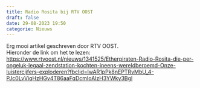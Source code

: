 ```yaml
---
title: Radio Rosita bij RTV OOST
draft: false
date: 29-08-2023 19:50
categorie: Nieuws
---
```

<!--StartFragment-->

Erg mooi artikel geschreven door RTV OOST.\
Hieronder de link om het te lezen:\
<https://www.rtvoost.nl/nieuws/1341525/Etherpiraten-Radio-Rosita-die-per-ongeluk-legaal-zendstation-kochten-ineens-wereldberoemd-Onze-luistercijfers-exploderen?fbclid=IwAR1pPk8nEPTRvMbU_4-PJc0LvViqHzHGv4T86aaFqDcmIoAlzH3YWky3BgI>

<!--EndFragment-->